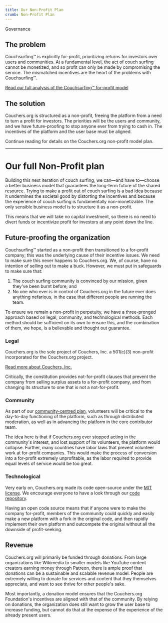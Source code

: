 ```yaml
---
title: Our Non-Profit Plan
crumb: Non-Profit Plan
---
```


<span class="tag is-success is-large">Governance</span>

## The problem

Couchsurfing™ is explicitly for-profit, prioritizing returns for investors over users and communities. At a fundamental level, the act of couch surfing cannot be monetized, and so profit can only be made by compromising the service. The mismatched incentives are the heart of the problems with Couchsurfing™.

[Read our full analysis of the Couchsurfing™ for-profit model](/issues/profit-and-incentives)

## The solution

Couchers.org is structured as a non-profit, freeing the platform from a need to turn a profit for investors. The priorities will be the users and community, and we have future-proofing to stop anyone ever from trying to cash in. The incentives of the platform and the user base must be aligned.

Continue reading for details on the Couchers.org non-profit model plan.

---

# Our full Non-Profit plan

Building this next iteration of couch surfing, we can—and have to—choose a better business model that guarantees the long-term future of the shared resource. Trying to make a profit out of couch surfing is a bad idea because it undermines the societal good by distorting the incentives and because the experience of couch surfing is fundamentally non-monetizable. The only sensible business model is to structure it as a non-profit.

This means that we will take no capital investment, so there is no need to divert funds or incentivize profit for investors at any point down the line.

## Future-proofing the organization

Couchsurfing™ started as a non-profit then transitioned to a for-profit company; this was the underlying cause of their incentive issues. We need to make sure this never happens to Couchers.org. We, of course, have no intention of selling out to make a buck. However, we must put in safeguards to make sure that:

1. The couch surfing community is convinced by our mission, given they've been burnt before; and
2. No one who ever is in control of Couchers.org in the future ever does anything nefarious, in the case that different people are running the team.

To ensure we remain a non-profit in perpetuity, we have a three-pronged approach based on legal, community, and technological methods. Each method should be sufficient on its own to ensure this, and the combination of them, we hope, is a believable and thought out guarantee.

### Legal

Couchers.org is the sole project of Couchers, Inc. a 501(c)(3) non-profit incorporated for the Couchers.org project.

[Read more about Couchers, Inc.](/foundation)

Critically, the constitution provides not-for-profit clauses that prevent the company from selling surplus assets to a for-profit company, and from changing its structure to one that is not a not-for-profit.

### Community

As part of our [community-centred plan](/plan/community), volunteers will be critical to the day-to-day functioning of the platform, such as through distributed moderation, as well as in advancing the platform in the core contributor team.

The idea here is that if Couchers.org ever stopped acting in the community's interest, and lost support of its volunteers, the platform would collapse. Further, many countries have labor laws that prevent volunteer work at for-profit companies. This would make the process of conversion into a for-profit extremely unprofitable, as the labor required to provide equal levels of service would be too great.

### Technological

Very early on, Couchers.org made its code open-source under the [MIT license](https://github.com/Couchers-org/couchers/blob/develop/license.md). We encourage everyone to have a look through our [code repository](https://github.com/Couchers-org/couchers).

Having an open code source means that if anyone were to make the company for-profit, members of the community could quickly and easily make a new platform with a fork in the original code, and then rapidly implement their own platform and outcompete the original without all the downside of profit-seeking.

## Revenue

Couchers.org will primarily be funded through donations. From large organizations like Wikimedia to smaller models like YouTube content creators earning money through Patreon, there is ample proof that donations can be a sustainable and scalable revenue model. People are extremely willing to donate for services and content that they themselves appreciate, and want to see thrive for other people's sake.

Most importantly, a donation model ensures that the Couchers.org Foundation's incentives are aligned with that of the community. By relying on donations, the organization does still want to grow the user base to increase funding, but cannot do that at the expense of the experience of the already present users.
